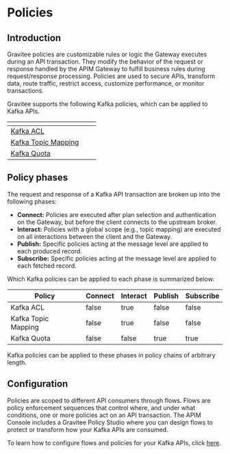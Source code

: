 # Policies

## Introduction

Gravitee policies are customizable rules or logic the Gateway executes during an API transaction. They modify the behavior of the request or response handled by the APIM Gateway to fulfill business rules during request/response processing. Policies are used to secure APIs, transform data, route traffic, restrict access, customize performance, or monitor transactions.&#x20;

Gravitee supports the following Kafka policies, which can be applied to Kafka APIs.

<table data-view="cards"><thead><tr><th></th><th></th><th></th></tr></thead><tbody><tr><td><a href="kafka-acl.md">Kafka ACL</a></td><td></td><td></td></tr><tr><td><a href="kafka-topic-mapping.md">Kafka Topic Mapping</a></td><td></td><td></td></tr><tr><td><a href="kafka-quota.md">Kafka Quota</a></td><td></td><td></td></tr></tbody></table>

## Policy phases

The request and response of a Kafka API transaction are broken up into the following phases:

* **Connect:** Policies are executed after plan selection and authentication on the Gateway, but before the client connects to the upstream broker.&#x20;
* **Interact:** Policies with a global scope (e.g., topic mapping) are executed on all interactions between the client and the Gateway.&#x20;
* **Publish:** Specific policies acting at the message level are applied to each produced record.
* **Subscribe:** Specific policies acting at the message level are applied to each fetched record.

Which Kafka policies can be applied to each phase is summarized below:

<table><thead><tr><th>Policy</th><th data-type="checkbox">Connect</th><th data-type="checkbox">Interact</th><th data-type="checkbox">Publish</th><th data-type="checkbox">Subscribe</th></tr></thead><tbody><tr><td>Kafka ACL</td><td>false</td><td>true</td><td>false</td><td>false</td></tr><tr><td>Kafka Topic Mapping</td><td>false</td><td>true</td><td>false</td><td>false</td></tr><tr><td>Kafka Quota</td><td>false</td><td>false</td><td>true</td><td>true</td></tr></tbody></table>

Kafka policies can be applied to these phases in policy chains of arbitrary length.

## Configuration

Policies are scoped to different API consumers through flows. Flows are policy enforcement sequences that control where, and under what conditions, one or more policies act on an API transaction. The APIM Console includes a Gravitee Policy Studio where you can design flows to protect or transform how your Kafka APIs are consumed.&#x20;

To learn how to configure flows and policies for your Kafka APIs, click [here](../configure-kafka-apis/policies.md).
